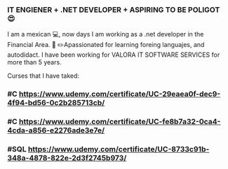 ### IT ENGIENER + .NET DEVELOPER +  ASPIRING TO BE POLIGOT :heart_eyes:
I am a mexican  :computer:, now days  I am working as a  .net developer in the Financial Area.
:notebook_with_decorative_cover:  :pencil2:Apassionated for  learning foreing languajes, and  autodidact.
I have been working for  VALORA IT SOFTWARE SERVICES    for more than 5 years.


Curses that I have taked:
###  #C https://www.udemy.com/certificate/UC-29eaea0f-dec9-4f94-bd56-0c2b285713cb/
###  #C https://www.udemy.com/certificate/UC-fe8b7a32-0ca4-4cda-a856-e2276ade3e7e/
###  #SQL https://www.udemy.com/certificate/UC-8733c91b-348a-4878-822e-2d3f2745b973/








